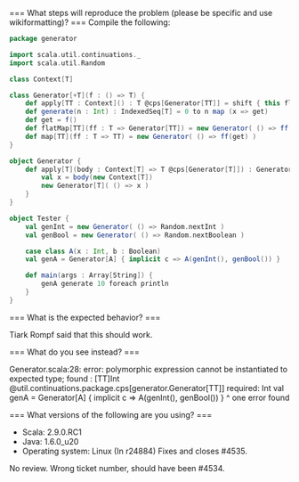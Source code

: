 === What steps will reproduce the problem (please be specific and use wikiformatting)? ===
Compile the following:

```scala
package generator

import scala.util.continuations._
import scala.util.Random

class Context[T]

class Generator[+T](f : () => T) {
    def apply[TT : Context]() : T @cps[Generator[TT]] = shift { this flatMap _ }
    def generate(n : Int) : IndexedSeq[T] = 0 to n map (x => get)
    def get = f()
    def flatMap[TT](ff : T => Generator[TT]) = new Generator( () => ff(get).get )
    def map[TT](ff : T => TT) = new Generator( () => ff(get) )
}

object Generator {
    def apply[T](body : Context[T] => T @cps[Generator[T]]) : Generator[T] = reset {
        val x = body(new Context[T])
        new Generator[T]( () => x )
    }
}

object Tester {
    val genInt = new Generator( () => Random.nextInt )
    val genBool = new Generator( () => Random.nextBoolean )

    case class A(x : Int, b : Boolean)
    val genA = Generator[A] { implicit c => A(genInt(), genBool()) }

    def main(args : Array[String]) {
        genA generate 10 foreach println
    }
}
```

=== What is the expected behavior? ===

Tiark Rompf said that this should work.

=== What do you see instead? ===

Generator.scala:28: error: polymorphic expression cannot be instantiated to expected type;
 found   : [TT]Int @util.continuations.package.cps[generator.Generator[TT]]
 required: Int
    val genA = Generator[A] { implicit c => A(genInt(), genBool()) }
                                                    ^
one error found

=== What versions of the following are you using? ===
  - Scala: 2.9.0.RC1
  - Java: 1.6.0_u20
  - Operating system: Linux
(In r24884) Fixes and closes #4535.

No review.
Wrong ticket number, should have been #4534.
